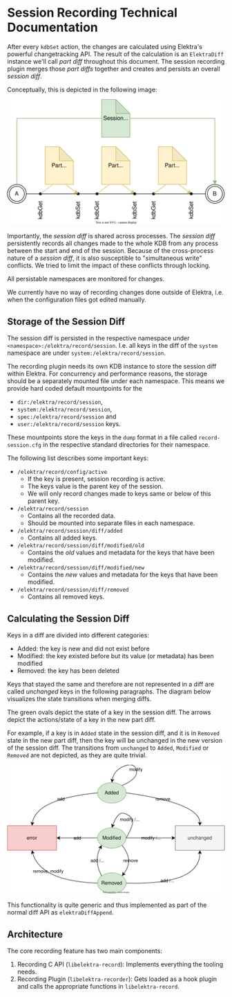 # Session Recording Technical Documentation

After every `kdbSet` action, the changes are calculated using Elektra's powerful changetracking API.
The result of the calculation is an `ElektraDiff` instance we'll call _part diff_ throughout this document.
The session recording plugin merges those _part diffs_ together and creates and persists an overall _session diff_.

Conceptually, this is depicted in the following image:

![Session vs Part diff](../images/elektra-record/recording-part-diff.svg)

Importantly, the _session diff_ is shared across processes.
The _session diff_ persistently records all changes made to the whole KDB from any process between the start and end of the session.
Because of the cross-process nature of a _session diff_, it is also susceptible to "simultaneous write" conflicts.
We tried to limit the impact of these conflicts through locking.

All persistable namespaces are monitored for changes.

We currently have no way of recording changes done outside of Elektra, i.e. when the configuration files got edited manually.

## Storage of the Session Diff

The session diff is persisted in the respective namespace under `<namespace>:/elektra/record/session`.
I.e. all keys in the diff of the `system` namespace are under `system:/elektra/record/session`.

The recording plugin needs its own KDB instance to store the session diff within Elektra.
For concurrency and performance reasons, the storage should be a separately mounted file under each namespace.
This means we provide hard coded default mountpoints for the

- `dir:/elektra/record/session`,
- `system:/elektra/record/session`,
- `spec:/elektra/record/session` and
- `user:/elektra/record/session`
  keys.

These mountpoints store the keys in the `dump` format in a file called `record-session.cfg` in the respective standard directories for their namespace.

The following list describes some important keys:

- `/elektra/record/config/active`
  - If the key is present, session recording is active.
  - The keys value is the parent key of the session.
  - We will only record changes made to keys same or below of this parent key.
- `/elektra/record/session`
  - Contains all the recorded data.
  - Should be mounted into separate files in each namespace.
- `/elektra/record/session/diff/added`
  - Contains all added keys.
- `/elektra/record/session/diff/modified/old`
  - Contains the _old_ values and metadata for the keys that have been modified.
- `/elektra/record/session/diff/modified/new`
  - Contains the _new_ values and metadata for the keys that have been modified.
- `/elektra/record/session/diff/removed`
  - Contains all removed keys.

## Calculating the Session Diff

Keys in a diff are divided into different categories:

- Added: the key is new and did not exist before
- Modified: the key existed before but its value (or metadata) has been modified
- Removed: the key has been deleted

Keys that stayed the same and therefore are not represented in a diff are called _unchanged_ keys in the following paragraphs.
The diagram below visualizes the state transitions when merging diffs.

The green ovals depict the state of a key in the session diff.
The arrows depict the actions/state of a key in the new part diff.

For example, if a key is in `Added` state in the session diff, and it is in `Removed` state in the new part diff, then the key will be unchanged in the new version of the session diff.
The transitions from `unchanged` to `Added`, `Modified` or `Removed` are not depicted, as they are quite trivial.

![Key states in recording](../images/elektra-record/recording-key-states.svg)

This functionality is quite generic and thus implemented as part of the normal diff API as `elektraDiffAppend`.

## Architecture

The core recording feature has two main components:

1. Recording C API (`libelektra-record`): Implements everything the tooling needs.
2. Recording Plugin (`libelektra-recorder`): Gets loaded as a hook plugin and calls the appropriate functions in `libelektra-record`.
